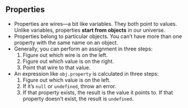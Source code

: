 ## Properties

<ul><li>Properties are wires—a bit like variables. They both point to values. Unlike variables, properties <strong>start from objects</strong> in our universe.</li><li>Properties belong to particular objects. You can’t have more than one property with the same name on an object.</li><li>Generally, you can perform an assignment in three steps:<ol><li>Figure out which wire is on the left.</li><li>Figure out which value is on the right.</li><li>Point that wire to that value.</li></ol></li><li>An expression like <code>obj.property</code> is calculated in three steps:<ol><li>Figure out which value is on the left.</li><li>If it’s <code>null</code> or <code>undefined</code>, throw an error.</li><li>If that property exists, the result is the value it points to. If that property doesn’t exist, the result is <code>undefined</code>.</li></ol></li></ul>
